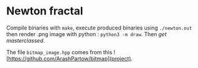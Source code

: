 # Newton fractal

Compile binaries with ```make```, execute produced binaries using ```./newton.out``` then render .png image with python : ```python3 -m draw```.
Then *get masterclassed*.

The file ```bitmap_image.hpp``` comes from this ![https://github.com/ArashPartow/bitmap](project).
